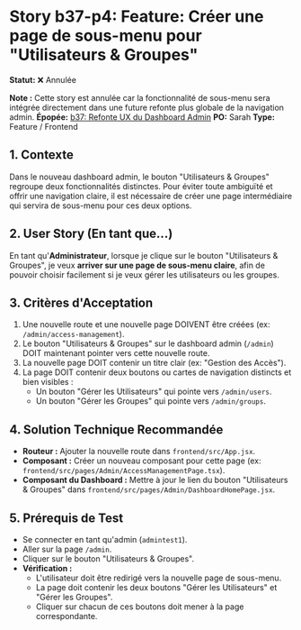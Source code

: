 # Story b37-p4: Feature: Créer une page de sous-menu pour "Utilisateurs & Groupes"

**Statut:** ❌ Annulée

**Note :** Cette story est annulée car la fonctionnalité de sous-menu sera intégrée directement dans une future refonte plus globale de la navigation admin.
**Épopée:** [b37: Refonte UX du Dashboard Admin](./epic-b37-refonte-ux-admin.md)
**PO:** Sarah
**Type:** Feature / Frontend

## 1. Contexte

Dans le nouveau dashboard admin, le bouton "Utilisateurs & Groupes" regroupe deux fonctionnalités distinctes. Pour éviter toute ambiguïté et offrir une navigation claire, il est nécessaire de créer une page intermédiaire qui servira de sous-menu pour ces deux options.

## 2. User Story (En tant que...)

En tant qu'**Administrateur**, lorsque je clique sur le bouton "Utilisateurs & Groupes", je veux **arriver sur une page de sous-menu claire**, afin de pouvoir choisir facilement si je veux gérer les utilisateurs ou les groupes.

## 3. Critères d'Acceptation

1.  Une nouvelle route et une nouvelle page DOIVENT être créées (ex: `/admin/access-management`).
2.  Le bouton "Utilisateurs & Groupes" sur le dashboard admin (`/admin`) DOIT maintenant pointer vers cette nouvelle route.
3.  La nouvelle page DOIT contenir un titre clair (ex: "Gestion des Accès").
4.  La page DOIT contenir deux boutons ou cartes de navigation distincts et bien visibles :
    *   Un bouton "Gérer les Utilisateurs" qui pointe vers `/admin/users`.
    *   Un bouton "Gérer les Groupes" qui pointe vers `/admin/groups`.

## 4. Solution Technique Recommandée

-   **Routeur :** Ajouter la nouvelle route dans `frontend/src/App.jsx`.
-   **Composant :** Créer un nouveau composant pour cette page (ex: `frontend/src/pages/Admin/AccessManagementPage.tsx`).
-   **Composant du Dashboard :** Mettre à jour le lien du bouton "Utilisateurs & Groupes" dans `frontend/src/pages/Admin/DashboardHomePage.jsx`.

## 5. Prérequis de Test

- Se connecter en tant qu'admin (`admintest1`).
- Aller sur la page `/admin`.
- Cliquer sur le bouton "Utilisateurs & Groupes".
- **Vérification :**
    - L'utilisateur doit être redirigé vers la nouvelle page de sous-menu.
    - La page doit contenir les deux boutons "Gérer les Utilisateurs" et "Gérer les Groupes".
    - Cliquer sur chacun de ces boutons doit mener à la page correspondante.
